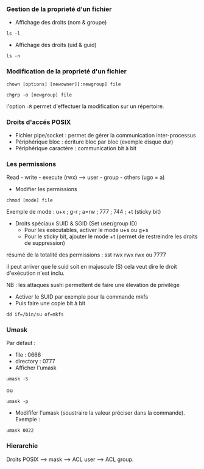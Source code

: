 ### Gestion de la proprieté d'un fichier
- Affichage des droits (nom & groupe)
```
ls -l 
```
- Affichage des droits (uid & guid)
```
ls -n 
```

### Modification de la proprieté d'un fichier
```
chown [options] [newowner][:newgroup] file
```
```
chgrp -o [newgroup] file
```
l'option ``` -R ``` permet d'effectuer la modification sur un répertoire. 

### Droits d'accés POSIX
- Fichier pipe/socket : permet de gérer la communication inter-processus
- Périphérique bloc : écriture bloc par bloc (exemple disque dur)
- Périphérique caractère : communication bit à bit

### Les permissions
Read - write - execute (rwx)  --> user - group - others (ugo = a)
- Modifier les permissions
```
chmod [mode] file
```
Exemple de mode : u+x ; g-r ; a=rw ; 777 ; 744 ; +t (sticky bit)
- Droits spéciaux
SUID & SGID (Set user/group ID)
  - Pour les exécutables, activer le mode u+s ou g+s
  - Pour le sticky bit, ajouter le mode +t (permet de restreindre les droits de suppression)
 
résumé de la totalité des permissions : sst rwx rwx rwx ou 7777

il peut arriver que le suid soit en majuscule (S) cela veut dire le droit d'exécution n'est inclu. 

NB : les attaques sushi permettent de faire une élevation de privilége
- Activer le SUID par exemple pour la commande mkfs
- Puis faire une copie bit à bit 
```
dd if=/bin/su of=mkfs
```
### Umask
Par défaut :
- file : 0666
- directory : 0777
- Afficher l'umask
```
umask -S
```
ou 
```
umask -p
```
- Modififer l'umask (soustraire la valeur préciser dans la commande). Exemple :
```
umask 0022
```
### Hierarchie 
Droits POSIX --> mask --> ACL user --> ACL group.
